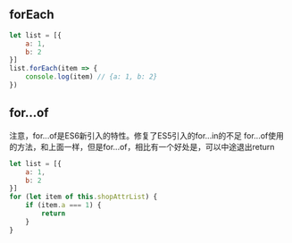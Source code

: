 ## forEach

```javascript
let list = [{
    a: 1,
    b: 2
}]
list.forEach(item => {
    console.log(item) // {a: 1, b: 2}
})
```

## for...of

注意，for...of是ES6新引入的特性。修复了ES5引入的for...in的不足
for...of使用的方法，和上面一样，但是for...of，相比有一个好处是，可以中途退出return
```javascript
let list = [{
    a: 1,
    b: 2
}]
for (let item of this.shopAttrList) {
    if (item.a === 1) {
        return
    }
}
```